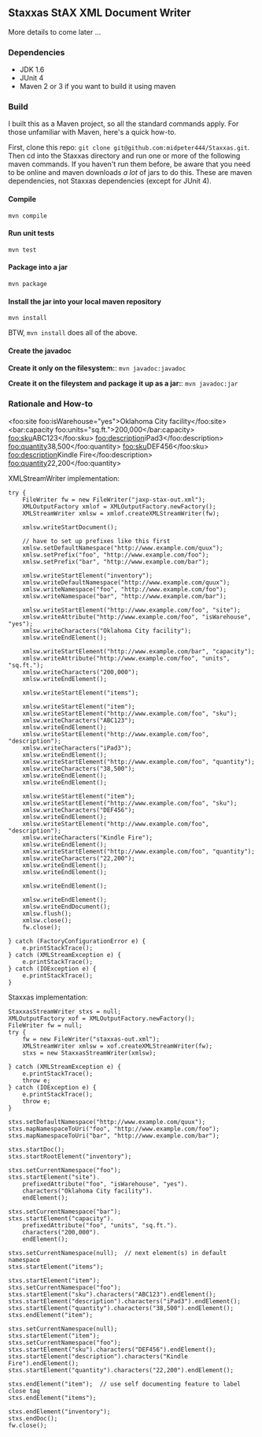 ## Staxxas StAX XML Document Writer

More details to come later ...



### Dependencies

* JDK 1.6
* JUnit 4
* Maven 2 or 3 if you want to build it using maven


### Build 

I built this as a Maven project, so all the standard commands apply.  For those unfamiliar with Maven, here's a quick how-to.

First, clone this repo:
`git clone git@github.com:midpeter444/Staxxas.git`. Then cd into the Staxxas directory and run one or more of the following maven commands.  If you haven't run them before, be aware that you need to be online and maven downloads _a lot_ of jars to do this.  These are maven dependencies, not Staxxas dependencies (except for JUnit 4).

#### Compile
`mvn compile`

#### Run unit tests
`mvn test`

#### Package into a jar
`mvn package`

#### Install the jar into your local maven repository
`mvn install`

BTW, `mvn install` does all of the above.

#### Create the javadoc
**Create it only on the filesystem:**:
`mvn javadoc:javadoc`

**Create it on the fileystem and package it up as a jar:**:
`mvn javadoc:jar`




### Rationale and How-to

<?xml version="1.0" ?>
<inventory xmlns="http://www.example.com/quux" 
           xmlns:foo="http://www.example.com/foo" 
           xmlns:bar="http://www.example.com/bar">
  <foo:site foo:isWarehouse="yes">Oklahoma City facility</foo:site>
  <bar:capacity foo:units="sq.ft.">200,000</bar:capacity>
  <items>
    <item>
      <foo:sku>ABC123</foo:sku>
      <foo:description>iPad3</foo:description>
      <foo:quantity>38,500</foo:quantity>
    </item>
    <item>
      <foo:sku>DEF456</foo:sku>
      <foo:description>Kindle Fire</foo:description>
      <foo:quantity>22,200</foo:quantity>
    </item>
  </items>
</inventory>

XMLStreamWriter implementation:

    try {
        FileWriter fw = new FileWriter("jaxp-stax-out.xml");
        XMLOutputFactory xmlof = XMLOutputFactory.newFactory();
        XMLStreamWriter xmlsw = xmlof.createXMLStreamWriter(fw);

        xmlsw.writeStartDocument();
        
        // have to set up prefixes like this first
        xmlsw.setDefaultNamespace("http://www.example.com/quux");
        xmlsw.setPrefix("foo", "http://www.example.com/foo");
        xmlsw.setPrefix("bar", "http://www.example.com/bar");

        xmlsw.writeStartElement("inventory");
        xmlsw.writeDefaultNamespace("http://www.example.com/quux");
        xmlsw.writeNamespace("foo", "http://www.example.com/foo");
        xmlsw.writeNamespace("bar", "http://www.example.com/bar");      

        xmlsw.writeStartElement("http://www.example.com/foo", "site");
        xmlsw.writeAttribute("http://www.example.com/foo", "isWarehouse", "yes");
        xmlsw.writeCharacters("Oklahoma City facility");
        xmlsw.writeEndElement();
        
        xmlsw.writeStartElement("http://www.example.com/bar", "capacity");
        xmlsw.writeAttribute("http://www.example.com/foo", "units", "sq.ft.");
        xmlsw.writeCharacters("200,000");
        xmlsw.writeEndElement();
        
        xmlsw.writeStartElement("items");
        
        xmlsw.writeStartElement("item");
        xmlsw.writeStartElement("http://www.example.com/foo", "sku");
        xmlsw.writeCharacters("ABC123");
        xmlsw.writeEndElement();
        xmlsw.writeStartElement("http://www.example.com/foo", "description");
        xmlsw.writeCharacters("iPad3");
        xmlsw.writeEndElement();
        xmlsw.writeStartElement("http://www.example.com/foo", "quantity");
        xmlsw.writeCharacters("38,500");
        xmlsw.writeEndElement();
        xmlsw.writeEndElement();

        xmlsw.writeStartElement("item");
        xmlsw.writeStartElement("http://www.example.com/foo", "sku");
        xmlsw.writeCharacters("DEF456");
        xmlsw.writeEndElement();
        xmlsw.writeStartElement("http://www.example.com/foo", "description");
        xmlsw.writeCharacters("Kindle Fire");
        xmlsw.writeEndElement();
        xmlsw.writeStartElement("http://www.example.com/foo", "quantity");
        xmlsw.writeCharacters("22,200");
        xmlsw.writeEndElement();
        xmlsw.writeEndElement();

        xmlsw.writeEndElement();
        
        xmlsw.writeEndElement();
        xmlsw.writeEndDocument();
        xmlsw.flush();
        xmlsw.close();
        fw.close();

    } catch (FactoryConfigurationError e) {
        e.printStackTrace();
    } catch (XMLStreamException e) {
        e.printStackTrace();
    } catch (IOException e) {
        e.printStackTrace();
    }


Staxxas implementation:

    StaxxasStreamWriter stxs = null;
    XMLOutputFactory xof = XMLOutputFactory.newFactory();
    FileWriter fw = null;
    try {
        fw = new FileWriter("staxxas-out.xml");
        XMLStreamWriter xmlsw = xof.createXMLStreamWriter(fw);
        stxs = new StaxxasStreamWriter(xmlsw);
        
    } catch (XMLStreamException e) {
        e.printStackTrace();
        throw e;
    } catch (IOException e) {
        e.printStackTrace();
        throw e;
    }

    stxs.setDefaultNamespace("http://www.example.com/quux");
    stxs.mapNamespaceToUri("foo", "http://www.example.com/foo");
    stxs.mapNamespaceToUri("bar", "http://www.example.com/bar");

    stxs.startDoc();
    stxs.startRootElement("inventory");
    
    stxs.setCurrentNamespace("foo");
    stxs.startElement("site").
        prefixedAttribute("foo", "isWarehouse", "yes").
        characters("Oklahoma City facility").
        endElement();
    
    stxs.setCurrentNamespace("bar");
    stxs.startElement("capacity").
        prefixedAttribute("foo", "units", "sq.ft.").
        characters("200,000").
        endElement();

    stxs.setCurrentNamespace(null);  // next element(s) in default namespace
    stxs.startElement("items");
    
    stxs.startElement("item");      
    stxs.setCurrentNamespace("foo");
    stxs.startElement("sku").characters("ABC123").endElement();
    stxs.startElement("description").characters("iPad3").endElement();
    stxs.startElement("quantity").characters("38,500").endElement();
    stxs.endElement("item");
    
    stxs.setCurrentNamespace(null);
    stxs.startElement("item");      
    stxs.setCurrentNamespace("foo");
    stxs.startElement("sku").characters("DEF456").endElement();
    stxs.startElement("description").characters("Kindle Fire").endElement();
    stxs.startElement("quantity").characters("22,200").endElement();
    
    stxs.endElement("item");  // use self documenting feature to label close tag 
    stxs.endElement("items");
    
    stxs.endElement("inventory");
    stxs.endDoc();
    fw.close();
